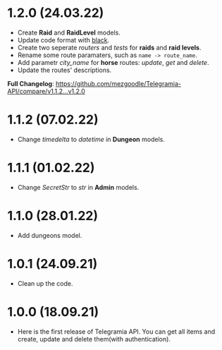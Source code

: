 # 1.2.0 (24.03.22)

- Create **Raid** and **RaidLevel** models.
- Update code format with [black](https://github.com/psf/black).
- Create two seperate _routers_ and _tests_ for **raids** and **raid levels**.
- Rename some route paramaters, such as `name -> route_name`.
- Add parametr _city_name_ for **horse** routes: _update_, _get_ and _delete_.
- Update the routes' descriptions.

**Full Changelog**: https://github.com/mezgoodle/Telegramia-API/compare/v1.1.2...v1.2.0

# 1.1.2 (07.02.22)

- Change _timedelta_ to _datetime_ in **Dungeon** models.

# 1.1.1 (01.02.22)

- Change _SecretStr_ to _str_ in **Admin** models.

# 1.1.0 (28.01.22)

- Add dungeons model.

# 1.0.1 (24.09.21)

- Clean up the code.

# 1.0.0 (18.09.21)

- Here is the first release of Telegramia API. You can get all items and create, update and delete them(with authentication).
